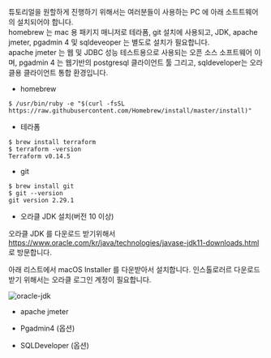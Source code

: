 튜토리얼을 원할하게 진행하기 위해서는 여러분들이 사용하는 PC 에 아래 소트트웨어의 설치되어야 합니다.  
homebrew 는 mac 용 패키지 매니저로 테라폼, git 설치에 사용되고, JDK, apache jmeter, pgadmin 4 및 sqldeveoper 는 별도로 설치가 필요합니다.  
apache jmeter 는 웹 및 JDBC 성능 테스트용으로 사용되는 오픈 소스 소프트웨어 이며, pgadmin 4 는 웹기반의 postgresql 클라이언트 툴 그리고, sqldeveloper는 오라클용 클라이언트 통합 환경입니다.

* homebrew

```
$ /usr/bin/ruby -e "$(curl -fsSL https://raw.githubusercontent.com/Homebrew/install/master/install)"
```

* 테라폼 

```
$ brew install terraform
$ terraform -version
Terraform v0.14.5
```

* git 

```
$ brew install git
$ git --version
git version 2.29.1
```

* 오라클 JDK 설치(버전 10 이상)

오라클 JDK 를 다운로드 받기위해서 https://www.oracle.com/kr/java/technologies/javase-jdk11-downloads.html 로 방문합니다.

아래 리스트에서 macOS Installer 를 다운받아서 설치합니다. 인스톨로러르 다운로드 받기 위해서는 오라클 로그인 계정이 필요합니다. 

![oracle-jdk](https://github.com/gnosia93/postgres-terraform/blob/main/pc/images/oracle-jdk11.png)




* apache jmeter

* Pgadmin4 (옵션)

* SQLDeveloper (옵션)
